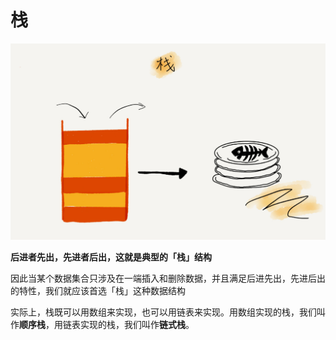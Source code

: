 # 栈

![stack](stack.png)

**后进者先出，先进者后出，这就是典型的「栈」结构**

因此当某个数据集合只涉及在一端插入和删除数据，并且满足后进先出，先进后出的特性，我们就应该首选「栈」这种数据结构

实际上，栈既可以用数组来实现，也可以用链表来实现。用数组实现的栈，我们叫作**顺序栈**，用链表实现的栈，我们叫作**链式栈**。
